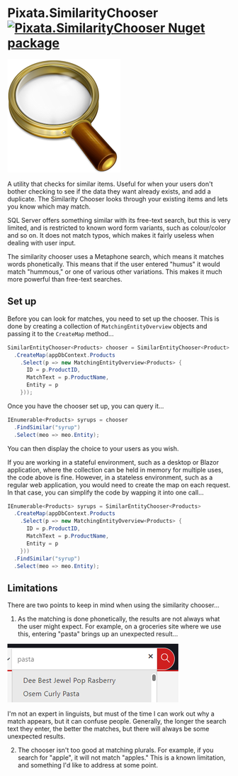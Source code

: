 ﻿# Pixata.SimilarityChooser [![Pixata.SimilarityChooser Nuget package](https://img.shields.io/nuget/v/Pixata.SimilarityChooser)](https://www.nuget.org/packages/Pixata.SimilarityChooser/)

![Pixata](https://github.com/MrYossu/Pixata.Utilities/raw/master/Pixata.SimilarityChooser/Icon/recherche.png "Pixata") 

A utility that checks for similar items. Useful for when your users don't bother checking to see if the data they want already exists, and add a duplicate. The Similarity Chooser looks through your existing items and lets you know which may match.

SQL Server offers something similar with its free-text search, but this is very limited, and is restricted to known word form variants, such as colour/color and so on. It does not match typos, which makes it fairly useless when dealing with user input.

The similarity chooser uses a Metaphone search, which means it matches words phonetically. This means that if the user entered "humus" it would match "hummous," or one of various other variations. This makes it much more powerful than free-text searches.

## Set up
Before you can look for matches, you need to set up the chooser. This is done by creating a collection of `MatchingEntityOverview` objects and passing it to the `CreateMap` method...

```c#
SimilarEntityChooser<Products> chooser = SimilarEntityChooser<Product>
  .CreateMap(appDbContext.Products
    .Select(p => new MatchingEntityOverview<Products> {
      ID = p.ProductID,
      MatchText = p.ProductName,
      Entity = p
    }));
```

Once you have the chooser set up, you can query it...

```c#
IEnumerable<Products> syrups = chooser
  .FindSimilar("syrup")
  .Select(meo => meo.Entity);
```

You can then display the choice to your users as you wish.

If you are working in a stateful environment, such as a desktop or Blazor application, where the collection can be held in memory for multiple uses, the code above is fine. However, in a stateless environment, such as a regular web application, you would need to create the map on each request. In that case, you can simplify the code by wapping it into one call...

```c#
IEnumerable<Products> syrups = SimilarEntityChooser<Products>
  .CreateMap(appDbContext.Products
    .Select(p => new MatchingEntityOverview<Products> { 
      ID = p.ProductID, 
      MatchText = p.ProductName, 
      Entity = p 
    }))
  .FindSimilar("syrup")
  .Select(meo => meo.Entity);
```

## Limitations
There are two points to keep in mind when using the similarity chooser...

1. As the matching is done phonetically, the results are not always what the user might expect. For example, on a groceries site where we use this, entering "pasta" brings up an unexpected result...

![Pixata](https://github.com/MrYossu/Pixata.Utilities/raw/master/Pixata.SimilarityChooser/Icon/FalseMatch.png "A false match") 

I'm not an expert in linguists, but must of the time I can work out why a match appears, but it can confuse people. Generally, the longer the search text they enter, the better the matches, but there will always be some unexpected results.

2. The chooser isn't too good at matching plurals. For example, if you search for "apple", it will not match "apples." This is a known limitation, and something I'd like to address at some point.